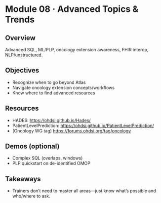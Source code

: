 # Module 08 · Advanced Topics & Trends

## Overview
Advanced SQL, ML/PLP, oncology extension awareness, FHIR interop, NLP/unstructured.

## Objectives
- Recognize when to go beyond Atlas
- Navigate oncology extension concepts/workflows
- Know where to find advanced resources

## Resources
- HADES: <https://ohdsi.github.io/Hades/>
- PatientLevelPrediction: <https://ohdsi.github.io/PatientLevelPrediction/>
- (Oncology WG tag) <https://forums.ohdsi.org/tag/oncology>

## Demos (optional)
- Complex SQL (overlaps, windows)
- PLP quickstart on de-identified OMOP

## Takeaways
- Trainers don’t need to master all areas—just know what’s possible and who/where to ask.
